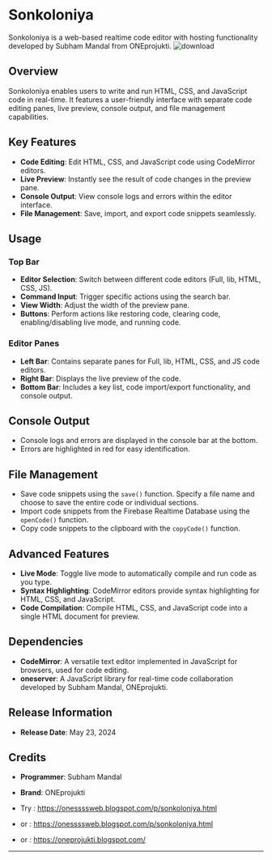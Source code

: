 # Sonkoloniya
Sonkoloniya is a web-based realtime code editor with hosting functionality developed by Subham Mandal from ONEprojukti.
![download](https://github.com/Subham-Mandal/Sonkoloniya/assets/73902092/1cd72ef4-1b3f-4dbf-aa9c-08b494ca74a0)


## Overview

Sonkoloniya enables users to write and run HTML, CSS, and JavaScript code in real-time. It features a user-friendly interface with separate code editing panes, live preview, console output, and file management capabilities.

## Key Features

- **Code Editing**: Edit HTML, CSS, and JavaScript code using CodeMirror editors.
- **Live Preview**: Instantly see the result of code changes in the preview pane.
- **Console Output**: View console logs and errors within the editor interface.
- **File Management**: Save, import, and export code snippets seamlessly.

## Usage

### Top Bar

- **Editor Selection**: Switch between different code editors (Full, lib, HTML, CSS, JS).
- **Command Input**: Trigger specific actions using the search bar.
- **View Width**: Adjust the width of the preview pane.
- **Buttons**: Perform actions like restoring code, clearing code, enabling/disabling live mode, and running code.

### Editor Panes

- **Left Bar**: Contains separate panes for Full, lib, HTML, CSS, and JS code editors.
- **Right Bar**: Displays the live preview of the code.
- **Bottom Bar**: Includes a key list, code import/export functionality, and console output.

## Console Output

- Console logs and errors are displayed in the console bar at the bottom.
- Errors are highlighted in red for easy identification.

## File Management

- Save code snippets using the `save()` function. Specify a file name and choose to save the entire code or individual sections.
- Import code snippets from the Firebase Realtime Database using the `openCode()` function.
- Copy code snippets to the clipboard with the `copyCode()` function.

## Advanced Features

- **Live Mode**: Toggle live mode to automatically compile and run code as you type.
- **Syntax Highlighting**: CodeMirror editors provide syntax highlighting for HTML, CSS, and JavaScript.
- **Code Compilation**: Compile HTML, CSS, and JavaScript code into a single HTML document for preview.

## Dependencies

- **CodeMirror**: A versatile text editor implemented in JavaScript for browsers, used for code editing.
- **oneserver**: A JavaScript library for real-time code collaboration developed by Subham Mandal, ONEprojukti.


## Release Information

- **Release Date**: May 23, 2024

## Credits

- **Programmer**: Subham Mandal
- **Brand**: ONEprojukti

- Try : https://onessssweb.blogspot.com/p/sonkoloniya.html
- or : https://onessssweb.blogspot.com/p/sonkoloniya.html
- or : https://oneprojukti.blogspot.com/

---
